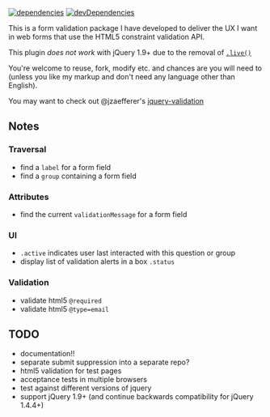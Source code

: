 [![dependencies](https://david-dm.org/bboyle/form-validation.png)](https://david-dm.org/bboyle/form-validation)
[![devDependencies](https://david-dm.org/bboyle/form-validation/dev-status.png)](https://david-dm.org/bboyle/form-validation#info=devDependencies)

This is a form validation package I have developed to deliver the UX I want in web forms
that use the HTML5 constraint validation API.

This plugin *does not work* with jQuery 1.9+ due to the removal of [`.live()`](http://api.jquery.com/live/)

You're welcome to reuse, fork, modify etc. and chances are you will need to
(unless you like my markup and don't need any language other than English).

You may want to check out @jzaefferer's [jquery-validation](https://github.com/jzaefferer/jquery-validation)


## Notes

### Traversal

* find a `label` for a form field
* find a `group` containing a form field

### Attributes

* find the current `validationMessage` for a form field

### UI

* `.active` indicates user last interacted with this question or group
* display list of validation alerts in a box `.status`

### Validation
* validate html5 `@required`
* validate html5 `@type=email`

## TODO

* documentation!!
* separate submit suppression into a separate repo?
* html5 validation for test pages
* acceptance tests in multiple browsers
* test against different versions of jquery
* support jQuery 1.9+ (and continue backwards compatibility for jQuery 1.4.4+)
